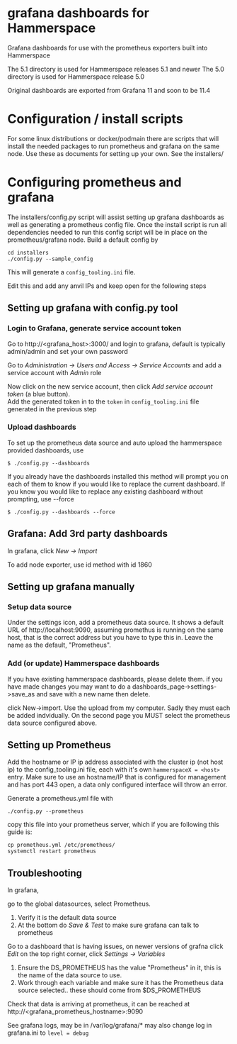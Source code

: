 # grafana dashboards for Hammerspace
Grafana dashboards for use with the prometheus exporters built into Hammerspace

The 5.1 directory is used for Hammerspace releases 5.1 and newer
The 5.0 directory is used for Hammerspace release 5.0

Original dashboards are exported from Grafana 11 and soon to be 11.4

# Configuration / install scripts

For some linux distributions or docker/podmain there are scripts that will
install the needed packages to run prometheus and grafana on the same node. Use
these as documents for setting up your own.  See the installers/


# Configuring prometheus and grafana

The installers/config.py script will assist setting up grafana dashboards as
well as generating a prometheus config file.  Once the install script is run
all dependencies needed to run this config script will be in place on the
prometheus/grafana node.  Build a default config by
```
cd installers
./config.py --sample_config
```

This will generate a `config_tooling.ini` file.

Edit this and add any anvil IPs and keep open for the following steps

## Setting up grafana with config.py tool

### Login to Grafana, generate service account token

Go to http://<grafana_host>:3000/ and login to grafana, default is typically admin/admin and set your own password

Go to _Administration -> Users and Access -> Service Accounts_ and add a service account with _Admin_ role

Now click on the new service account, then click _Add service account token_ (a blue button).  
Add the generated token in to the `token` in `config_tooling.ini` file generated in the previous step

### Upload dashboards

To set up the prometheus data source and auto upload the hammerspace provided dashboards, use 
```
$ ./config.py --dashboards
```

If you already have the dashboards installed this method will prompt you on each of them to know if you would like to replace the current dashboard.  If you know you would like to replace any existing dashboard without prompting, use --force
```
$ ./config.py --dashboards --force
```

## Grafana: Add 3rd party dashboards

In grafana, click _New -> Import_

To add node exporter, use id method with id 1860


## Setting up grafana manually

### Setup data source

Under the settings icon, add a prometheus data source. It shows a default URL
of http://localhost:9090, assuming promethus is running on the same host, that
is the correct address but you have to type this in. Leave the name as the
default, "Prometheus".

### Add (or update) Hammerspace dashboards

If you have existing hammerspace dashboards, please delete them.  if you have
made changes you may want to do a dashboards_page->settings->save_as and save
with a new name then delete.

click New->import.  Use the upload from my computer.  Sadly they must each be
added indvidually.  On the second page you MUST select the prometheus data
source configured above.


## Setting up Prometheus

Add the hostname or IP ip address associated with the cluster ip (not host ip)
to the config_tooling.ini file, each with it's own `hammerspaceX = <host>`
entry.  Make sure to use an hostname/IP that is configured for management and
has port 443 open, a data only configured interface will throw an error.

Generate a prometheus.yml file with
```
./config.py --prometheus
```

copy this file into your prometheus server, which if you are following this guide is:
```
cp prometheus.yml /etc/prometheus/
systemctl restart prometheus
```



## Troubleshooting

In grafana, 

go to the global datasources, select Prometheus.
1) Verify it is the default data source
2) At the bottom do _Save & Test_ to make sure grafana can talk to prometheus

Go to a dashboard that is having issues, on newer versions of grafna click _Edit_ on the top right corner, click _Settings -> Variables_
1) Ensure the DS_PROMETHEUS has the value "Prometheus" in it, this is the name of the data source to use.
2) Work through each variable and make sure it has the Prometheus data source selected.. these should come from $DS_PROMETHEUS

Check that data is arriving at prometheus, it can be reached at http://<grafana_prometheus_hostname>:9090


See grafana logs, may be in /var/log/grafana/* may also change log in grafana.ini to `level = debug`
